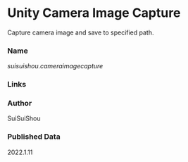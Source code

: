 # Unity Camera Image Capture

Capture camera image and save to specified path.

### Name

*suisuishou.cameraimagecapture*

### Links

### Author

SuiSuiShou

### Published Data

2022.1.11





